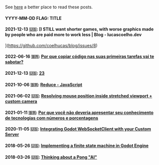 See [here](https://lucascoelho.dev/blog) a better place to read these posts.

#### YYYY-MM-DD FLAG: TITLE
#### 2021-12-13 🇺🇸: [I STILL want shorter games, with worse graphics made by people who are paid more to work less | Blog - lucascoelho.dev
](https://github.com/coelhucas/blog/issues/8)
#### 2022-06-16 🇧🇷: [Por que copiar código nas suas primeiras tarefas vai te sabotar?](https://github.com/coelhucas/blog/issues/6)
#### 2021-12-13 🇺🇸: [23](https://github.com/coelhucas/blog/issues/5)
#### 2021-10-06 🇧🇷: [Reduce - JavaScript](https://coelhucas.medium.com/reduce-javascript-7f00a06b0a80)
#### 2021-06-02 🇺🇸: [Resolving mouse position inside stretched viewport + custom camera](https://github.com/coelhucas/blog/issues/4)
#### 2021-01-11 🇧🇷: [Por que você não deveria apresentar seu conhecimento de tecnologias com números e porcentagens](https://coelhucas.medium.com/por-que-voc%C3%AA-n%C3%A3o-deveria-apresentar-seu-conhecimento-de-tecnologias-com-n%C3%BAmeros-e-porcentagens-1ae9638fd902)
#### 2020-11-05 🇺🇸: [Integrating Godot WebSocketClient with your Custom Server](https://github.com/coelhucas/blog/issues/3)
#### 2018-05-26 🇺🇸: [Implementing a finite state machine in Godot Engine](https://github.com/coelhucas/blog/issues/2)
#### 2018-03-26 🇺🇸: [Thinking about a Pong "AI"](https://github.com/coelhucas/blog/issues/1)
